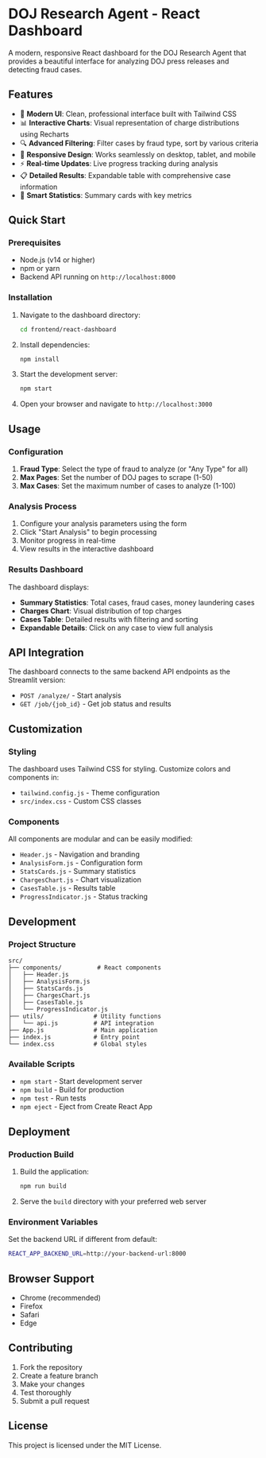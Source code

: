 # DOJ Research Agent - React Dashboard

A modern, responsive React dashboard for the DOJ Research Agent that provides a beautiful interface for analyzing DOJ press releases and detecting fraud cases.

## Features

- 🎨 **Modern UI**: Clean, professional interface built with Tailwind CSS
- 📊 **Interactive Charts**: Visual representation of charge distributions using Recharts
- 🔍 **Advanced Filtering**: Filter cases by fraud type, sort by various criteria
- 📱 **Responsive Design**: Works seamlessly on desktop, tablet, and mobile
- ⚡ **Real-time Updates**: Live progress tracking during analysis
- 📋 **Detailed Results**: Expandable table with comprehensive case information
- 🎯 **Smart Statistics**: Summary cards with key metrics

## Quick Start

### Prerequisites

- Node.js (v14 or higher)
- npm or yarn
- Backend API running on `http://localhost:8000`

### Installation

1. Navigate to the dashboard directory:
   ```bash
   cd frontend/react-dashboard
   ```

2. Install dependencies:
   ```bash
   npm install
   ```

3. Start the development server:
   ```bash
   npm start
   ```

4. Open your browser and navigate to `http://localhost:3000`

## Usage

### Configuration

1. **Fraud Type**: Select the type of fraud to analyze (or "Any Type" for all)
2. **Max Pages**: Set the number of DOJ pages to scrape (1-50)
3. **Max Cases**: Set the maximum number of cases to analyze (1-100)

### Analysis Process

1. Configure your analysis parameters using the form
2. Click "Start Analysis" to begin processing
3. Monitor progress in real-time
4. View results in the interactive dashboard

### Results Dashboard

The dashboard displays:

- **Summary Statistics**: Total cases, fraud cases, money laundering cases
- **Charges Chart**: Visual distribution of top charges
- **Cases Table**: Detailed results with filtering and sorting
- **Expandable Details**: Click on any case to view full analysis

## API Integration

The dashboard connects to the same backend API endpoints as the Streamlit version:

- `POST /analyze/` - Start analysis
- `GET /job/{job_id}` - Get job status and results

## Customization

### Styling

The dashboard uses Tailwind CSS for styling. Customize colors and components in:
- `tailwind.config.js` - Theme configuration
- `src/index.css` - Custom CSS classes

### Components

All components are modular and can be easily modified:
- `Header.js` - Navigation and branding
- `AnalysisForm.js` - Configuration form
- `StatsCards.js` - Summary statistics
- `ChargesChart.js` - Chart visualization
- `CasesTable.js` - Results table
- `ProgressIndicator.js` - Status tracking

## Development

### Project Structure

```
src/
├── components/          # React components
│   ├── Header.js
│   ├── AnalysisForm.js
│   ├── StatsCards.js
│   ├── ChargesChart.js
│   ├── CasesTable.js
│   └── ProgressIndicator.js
├── utils/              # Utility functions
│   └── api.js          # API integration
├── App.js              # Main application
├── index.js            # Entry point
└── index.css           # Global styles
```

### Available Scripts

- `npm start` - Start development server
- `npm build` - Build for production
- `npm test` - Run tests
- `npm eject` - Eject from Create React App

## Deployment

### Production Build

1. Build the application:
   ```bash
   npm run build
   ```

2. Serve the `build` directory with your preferred web server

### Environment Variables

Set the backend URL if different from default:
```bash
REACT_APP_BACKEND_URL=http://your-backend-url:8000
```

## Browser Support

- Chrome (recommended)
- Firefox
- Safari
- Edge

## Contributing

1. Fork the repository
2. Create a feature branch
3. Make your changes
4. Test thoroughly
5. Submit a pull request

## License

This project is licensed under the MIT License. 